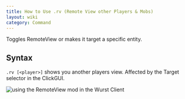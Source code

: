 ```yaml
---
title: How to Use .rv (Remote View other Players & Mobs)
layout: wiki
category: Command
---
```

Toggles RemoteView or makes it target a specific entity.

## Syntax
`.rv [<player>]` shows you another players view. Affected by the Target selector in the ClickGUI.

![using the RemoteView mod in the Wurst Client](https://cloud.githubusercontent.com/assets/11584045/13553689/c39efac0-e399-11e5-876a-c7f57b54a4eb.png)
